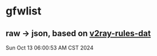 # gfwlist
## raw -> json, based on [v2ray-rules-dat](https://github.com/Loyalsoldier/v2ray-rules-dat)
Sun Oct 13 06:00:53 AM CST 2024

